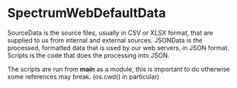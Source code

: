 # SpectrumWebDefaultData

SourceData is the source files, usually in CSV or XLSX format, that are supplied to us from internal and external sources.
JSONData is the processed, formatted data that is used by our web servers, in JSON format.
Scripts is the code that does the processing into JSON.

The scripts are run from __main__ as a module, this is important to do otherwise some references may break. (os.cwd() in particular)